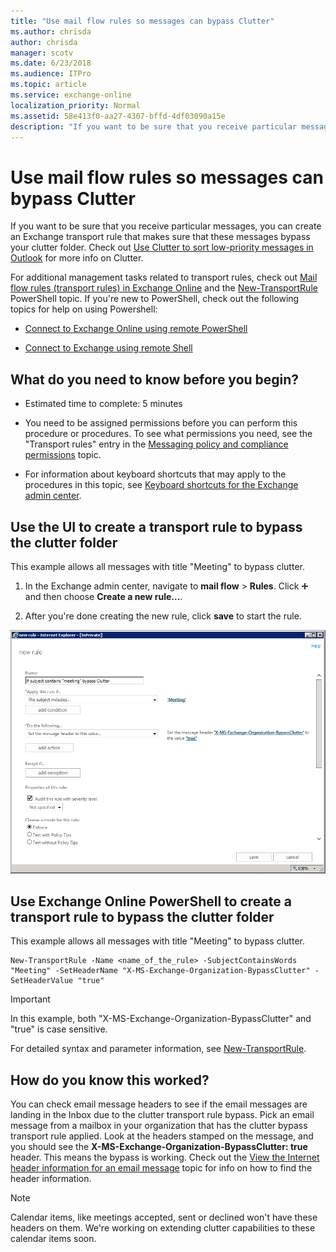 ```yaml
---
title: "Use mail flow rules so messages can bypass Clutter"
ms.author: chrisda
author: chrisda
manager: scotv
ms.date: 6/23/2018
ms.audience: ITPro
ms.topic: article
ms.service: exchange-online
localization_priority: Normal
ms.assetid: 58e413f0-aa27-4307-bffd-4df03090a15e
description: "If you want to be sure that you receive particular messages, you can create an Exchange transport rule that makes sure that these messages bypass your clutter folder. Check out Use Clutter to sort low-priority messages in Outlook for more info on Clutter."
---
```


# Use mail flow rules so messages can bypass Clutter

If you want to be sure that you receive particular messages, you can create an Exchange transport rule that makes sure that these messages bypass your clutter folder. Check out [Use Clutter to sort low-priority messages in Outlook](https://go.microsoft.com/fwlink/p/?LinkId=528411) for more info on Clutter. 
  
For additional management tasks related to transport rules, check out [Mail flow rules (transport rules) in Exchange Online](mail-flow-rules.md) and the [New-TransportRule](https://technet.microsoft.com/library/eb3546bf-ca37-474e-9c22-962fe95af276.aspx) PowerShell topic. If you're new to PowerShell, check out the following topics for help on using Powershell: 
  
- [Connect to Exchange Online using remote PowerShell](https://technet.microsoft.com/library/c8bea338-6c1a-4bdf-8de0-7895d427ee5b.aspx)
    
- [Connect to Exchange using remote Shell](https://technet.microsoft.com/library/0b5987c3-8836-456d-99f7-abc2ffb57300.aspx)
    
## What do you need to know before you begin?

- Estimated time to complete: 5 minutes
    
- You need to be assigned permissions before you can perform this procedure or procedures. To see what permissions you need, see the "Transport rules" entry in the [Messaging policy and compliance permissions](https://technet.microsoft.com/library/ec4d3b9f-b85a-4cb9-95f5-6fc149c3899b.aspx) topic. 
    
- For information about keyboard shortcuts that may apply to the procedures in this topic, see [Keyboard shortcuts for the Exchange admin center](../../accessibility/keyboard-shortcuts-in-admin-center.md).
    
## Use the UI to create a transport rule to bypass the clutter folder

This example allows all messages with title "Meeting" to bypass clutter.
  
1. In the Exchange admin center, navigate to **mail flow** \> **Rules**. Click ![Add Icon](../../media/ITPro_EAC_AddIcon.gif) and then choose **Create a new rule...**.
    
2. After you're done creating the new rule, click **save** to start the rule. 
    
![Art example: If subject contains meeting, bypass clutter](../../media/75957aa4-4b2a-4142-92ff-07f8ccc64d82.png)
  
## Use Exchange Online PowerShell to create a transport rule to bypass the clutter folder

This example allows all messages with title "Meeting" to bypass clutter.
  
```
New-TransportRule -Name <name_of_the_rule> -SubjectContainsWords "Meeting" -SetHeaderName "X-MS-Exchange-Organization-BypassClutter" -SetHeaderValue "true"
```

> [!IMPORTANT]
> In this example, both "X-MS-Exchange-Organization-BypassClutter" and "true" is case sensitive. 
  
For detailed syntax and parameter information, see [New-TransportRule](https://technet.microsoft.com/library/eb3546bf-ca37-474e-9c22-962fe95af276.aspx).
  
## How do you know this worked?

You can check email message headers to see if the email messages are landing in the Inbox due to the clutter transport rule bypass. Pick an email message from a mailbox in your organization that has the clutter bypass transport rule applied. Look at the headers stamped on the message, and you should see the **X-MS-Exchange-Organization-BypassClutter: true** header. This means the bypass is working. Check out the [View the Internet header information for an email message](https://go.microsoft.com/fwlink/p/?LinkId=822530) topic for info on how to find the header information. 
  
> [!NOTE]
> Calendar items, like meetings accepted, sent or declined won't have these headers on them. We're working on extending clutter capabilities to these calendar items soon. 
  

